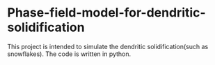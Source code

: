 # Phase-field-model-for-dendritic-solidification
This project is intended to simulate the dendritic solidification(such as snowflakes). The code is written in python.
